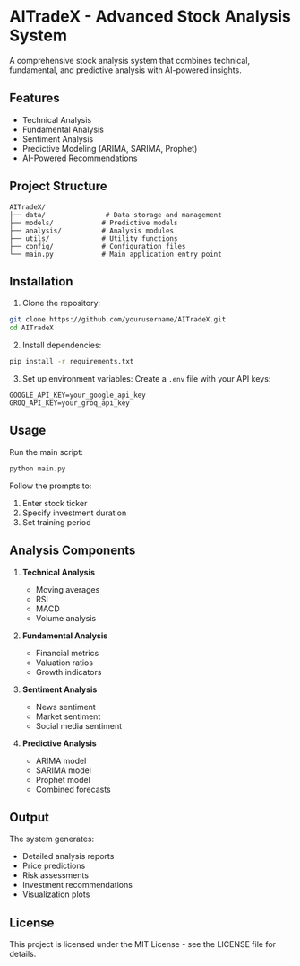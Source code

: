 # AITradeX - Advanced Stock Analysis System

A comprehensive stock analysis system that combines technical, fundamental, and predictive analysis with AI-powered insights.

## Features

- Technical Analysis
- Fundamental Analysis
- Sentiment Analysis
- Predictive Modeling (ARIMA, SARIMA, Prophet)
- AI-Powered Recommendations

## Project Structure

```
AITradeX/
├── data/               # Data storage and management
├── models/            # Predictive models
├── analysis/          # Analysis modules
├── utils/             # Utility functions
├── config/            # Configuration files
└── main.py            # Main application entry point
```

## Installation

1. Clone the repository:
```bash
git clone https://github.com/yourusername/AITradeX.git
cd AITradeX
```

2. Install dependencies:
```bash
pip install -r requirements.txt
```

3. Set up environment variables:
Create a `.env` file with your API keys:
```
GOOGLE_API_KEY=your_google_api_key
GROQ_API_KEY=your_groq_api_key
```

## Usage

Run the main script:
```bash
python main.py
```

Follow the prompts to:
1. Enter stock ticker
2. Specify investment duration
3. Set training period

## Analysis Components

1. **Technical Analysis**
   - Moving averages
   - RSI
   - MACD
   - Volume analysis

2. **Fundamental Analysis**
   - Financial metrics
   - Valuation ratios
   - Growth indicators

3. **Sentiment Analysis**
   - News sentiment
   - Market sentiment
   - Social media sentiment

4. **Predictive Analysis**
   - ARIMA model
   - SARIMA model
   - Prophet model
   - Combined forecasts

## Output

The system generates:
- Detailed analysis reports
- Price predictions
- Risk assessments
- Investment recommendations
- Visualization plots

## License

This project is licensed under the MIT License - see the LICENSE file for details. 

